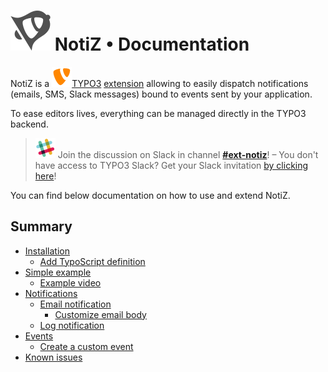 # ![NotiZ](Images/NotiZ.svg) NotiZ • Documentation

NotiZ is a ![TYPO3](Images/TYPO3.svg)[TYPO3](https://typo3.com)
[extension](https://extensions.typo3.org/extension/notiz/) allowing to easily
dispatch notifications (emails, SMS, Slack messages) bound to events sent by 
your application.

To ease editors lives, everything can be managed directly in the TYPO3 backend.

> ![Slack](Images/Slack.svg) Join the discussion on Slack in channel [**#ext-notiz**](https://typo3.slack.com/messages/ext-notiz)! – You don't have access to TYPO3 Slack? Get your Slack invitation [by clicking here](https://forger.typo3.org/slack)!

You can find below documentation on how to use and extend NotiZ.

## Summary

- [Installation](Installation/README.md)
    - [Add TypoScript definition](Installation/Add-TypoScript-definition.md)
- [Simple example](Example/README.md)
    - [Example video](Example/Video.md)
- [Notifications](Notifications/README.md)
    - [Email notification](Notifications/Email/README.md)
        - [Customize email body](Notifications/Email/Customize-email.md)
    - [Log notification](Notifications/Log-notification.md)
- [Events](Events/README.md)
    - [Create a custom event](Events/Create-a-custom-event.md)
- [Known issues](Known-issues.md)
